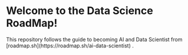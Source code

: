 # Welcome to the Data Science RoadMap!

<p>This repository follows the guide to becoming AI and Data Scientist from [roadmap.sh](https://roadmap.sh/ai-data-scientist) .</p>